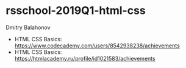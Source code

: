 # rsschool-2019Q1-html-css
Dmitry Balahonov
- HTML CSS Basics: https://www.codecademy.com/users/8542938238/achievements
- HTML CSS Basics: https://htmlacademy.ru/profile/id1021583/achievements
